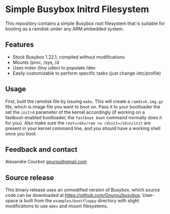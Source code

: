 Simple Busybox Initrd Filesystem
================================
This repository contains a simple Busybox root filesystem that is suitable for booting as a ramdisk under any ARM embedded system.

Features
--------
- Stock Busybox 1.22.1, compiled without modifications
- Mounts /proc, /sys, /d
- Uses mdev (tiny udev) to populate /dev
- Easily customizable to perform specific tasks (just change /etc/profile)

Usage
-----
First, built the ramdisk file by issuing `make`. This will create a `ramdisk.img.gz` file, which is image file you want to boot on. Pass it to your bootloader the set the `initrd` parameter of the kernel accordingly (if working on a fastboot-enabled bootloader, the `fastboot boot` command normally does it for you). Also make sure the `root=/dev/ram rw rdinit=/sbin/init` are present in your kernel command line, and you should have a working shell once you boot.

Feedback and contact
--------------------
Alexandre Courbot <gnurou@gmail.com>

Source release
--------------
This binary release uses an unmodified version of Busybox, which source code can be downloaded at https://github.com/Gnurou/busybox. User-space is built from the `examples/bootfloppy` directory with slight modifications to use `mdev` and mount filesystems.
